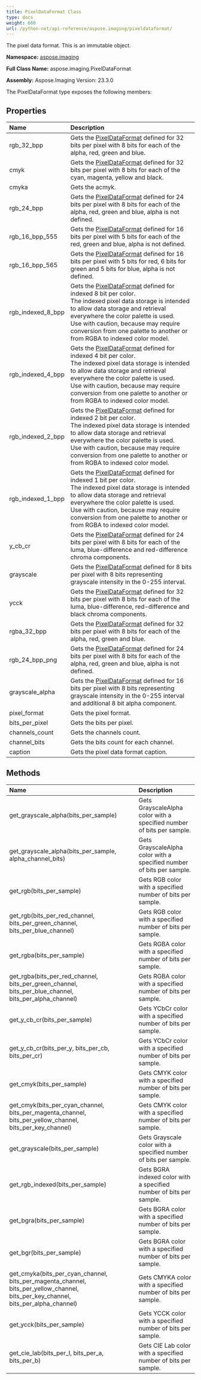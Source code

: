 ```yaml
---
title: PixelDataFormat Class
type: docs
weight: 660
url: /python-net/api-reference/aspose.imaging/pixeldataformat/
---
```


The pixel data format. This is an immutable object.

**Namespace:** [aspose.imaging](/imaging/python-net/api-reference/aspose.imaging/)

**Full Class Name:** aspose.imaging.PixelDataFormat

**Assembly:**  Aspose.Imaging Version: 23.3.0

The PixelDataFormat type exposes the following members:
## **Properties**
|**Name**|**Description**|
| :- | :- |
|rgb_32_bpp|Gets the [PixelDataFormat](/imaging/python-net/api-reference/aspose.imaging/pixeldataformat/) defined for 32 bits per pixel with 8 bits for each of the alpha, red, green and blue.|
|cmyk|Gets the [PixelDataFormat](/imaging/python-net/api-reference/aspose.imaging/pixeldataformat/) defined for 32 bits per pixel with 8 bits for each of the cyan, magenta, yellow and black.|
|cmyka|Gets the acmyk.|
|rgb_24_bpp|Gets the [PixelDataFormat](/imaging/python-net/api-reference/aspose.imaging/pixeldataformat/) defined for 24 bits per pixel with 8 bits for each of the alpha, red, green and blue, alpha is not defined.|
|rgb_16_bpp_555|Gets the [PixelDataFormat](/imaging/python-net/api-reference/aspose.imaging/pixeldataformat/) defined for 16 bits per pixel with 5 bits for each of the red, green and blue, alpha is not defined.|
|rgb_16_bpp_565|Gets the [PixelDataFormat](/imaging/python-net/api-reference/aspose.imaging/pixeldataformat/) defined for 16 bits per pixel with 5 bits for red, 6 bits for green and 5 bits for blue, alpha is not defined.|
|rgb_indexed_8_bpp|Gets the [PixelDataFormat](/imaging/python-net/api-reference/aspose.imaging/pixeldataformat/) defined for indexed 8 bit per color.<br/>            The indexed pixel data storage is intended to allow data storage and retrieval everywhere the color palette is used.<br/>            Use with caution, because may require conversion from one palette to another or from RGBA to indexed color model.|
|rgb_indexed_4_bpp|Gets the [PixelDataFormat](/imaging/python-net/api-reference/aspose.imaging/pixeldataformat/) defined for indexed 4 bit per color.<br/>            The indexed pixel data storage is intended to allow data storage and retrieval everywhere the color palette is used.<br/>            Use with caution, because may require conversion from one palette to another or from RGBA to indexed color model.|
|rgb_indexed_2_bpp|Gets the [PixelDataFormat](/imaging/python-net/api-reference/aspose.imaging/pixeldataformat/) defined for indexed 2 bit per color.<br/>            The indexed pixel data storage is intended to allow data storage and retrieval everywhere the color palette is used.<br/>            Use with caution, because may require conversion from one palette to another or from RGBA to indexed color model.|
|rgb_indexed_1_bpp|Gets the [PixelDataFormat](/imaging/python-net/api-reference/aspose.imaging/pixeldataformat/) defined for indexed 1 bit per color.<br/>            The indexed pixel data storage is intended to allow data storage and retrieval everywhere the color palette is used.<br/>            Use with caution, because may require conversion from one palette to another or from RGBA to indexed color model.|
|y_cb_cr|Gets the [PixelDataFormat](/imaging/python-net/api-reference/aspose.imaging/pixeldataformat/) defined for 24 bits per pixel with 8 bits for each of the luma, blue-difference and red-difference chroma components.|
|grayscale|Gets the [PixelDataFormat](/imaging/python-net/api-reference/aspose.imaging/pixeldataformat/) defined for 8 bits per pixel with 8 bits representing grayscale intensity in the 0-255 interval.|
|ycck|Gets the [PixelDataFormat](/imaging/python-net/api-reference/aspose.imaging/pixeldataformat/) defined for 32 bits per pixel with 8 bits for each of the luma, blue-difference, red-difference and black chroma components.|
|rgba_32_bpp|Gets the [PixelDataFormat](/imaging/python-net/api-reference/aspose.imaging/pixeldataformat/) defined for 32 bits per pixel with 8 bits for each of the alpha, red, green and blue.|
|rgb_24_bpp_png|Gets the [PixelDataFormat](/imaging/python-net/api-reference/aspose.imaging/pixeldataformat/) defined for 24 bits per pixel with 8 bits for each of the alpha, red, green and blue, alpha is not defined.|
|grayscale_alpha|Gets the [PixelDataFormat](/imaging/python-net/api-reference/aspose.imaging/pixeldataformat/) defined for 16 bits per pixel with 8 bits representing grayscale intensity in the 0-255 interval and additional 8 bit alpha component.|
|pixel_format|Gets the pixel format.|
|bits_per_pixel|Gets the bits per pixel.|
|channels_count|Gets the channels count.|
|channel_bits|Gets the bits count for each channel.|
|caption|Gets the pixel data format caption.|
## **Methods**
|**Name**|**Description**|
| :- | :- |
|get_grayscale_alpha(bits_per_sample)|Gets GrayscaleAlpha color with a specified number of bits per sample.|
|get_grayscale_alpha(bits_per_sample, alpha_channel_bits)|Gets GrayscaleAlpha color with a specified number of bits per sample.|
|get_rgb(bits_per_sample)|Gets RGB color with a specified number of bits per sample.|
|get_rgb(bits_per_red_channel, bits_per_green_channel, bits_per_blue_channel)|Gets RGB color with a specified number of bits per sample.|
|get_rgba(bits_per_sample)|Gets RGBA color with a specified number of bits per sample.|
|get_rgba(bits_per_red_channel, bits_per_green_channel, bits_per_blue_channel, bits_per_alpha_channel)|Gets RGBA color with a specified number of bits per sample.|
|get_y_cb_cr(bits_per_sample)|Gets YCbCr color with a specified number of bits per sample.|
|get_y_cb_cr(bits_per_y, bits_per_cb, bits_per_cr)|Gets YCbCr color with a specified number of bits per sample.|
|get_cmyk(bits_per_sample)|Gets CMYK color with a specified number of bits per sample.|
|get_cmyk(bits_per_cyan_channel, bits_per_magenta_channel, bits_per_yellow_channel, bits_per_key_channel)|Gets CMYK color with a specified number of bits per sample.|
|get_grayscale(bits_per_sample)|Gets Grayscale color with a specified number of bits per sample.|
|get_rgb_indexed(bits_per_sample)|Gets BGRA indexed color with a specified number of bits per sample.|
|get_bgra(bits_per_sample)|Gets BGRA color with a specified number of bits per sample.|
|get_bgr(bits_per_sample)|Gets BGRA color with a specified number of bits per sample.|
|get_cmyka(bits_per_cyan_channel, bits_per_magenta_channel, bits_per_yellow_channel, bits_per_key_channel, bits_per_alpha_channel)|Gets CMYKA color with a specified number of bits per sample.|
|get_ycck(bits_per_sample)|Gets YCCK color with a specified number of bits per sample.|
|get_cie_lab(bits_per_l, bits_per_a, bits_per_b)|Gets CIE Lab color with a specified number of bits per sample.|
